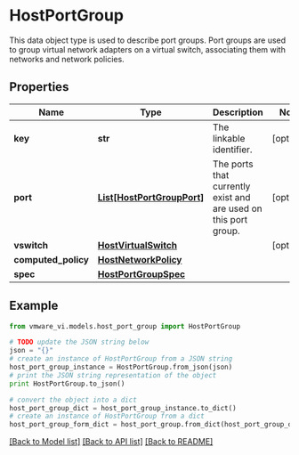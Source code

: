 # HostPortGroup

This data object type is used to describe port groups.  Port groups are used to group virtual network adapters on a virtual switch, associating them with networks and network policies. 

## Properties
Name | Type | Description | Notes
------------ | ------------- | ------------- | -------------
**key** | **str** | The linkable identifier.  | [optional] 
**port** | [**List[HostPortGroupPort]**](HostPortGroupPort.md) | The ports that currently exist and are used on this port group.  | [optional] 
**vswitch** | [**HostVirtualSwitch**](HostVirtualSwitch.md) |  | [optional] 
**computed_policy** | [**HostNetworkPolicy**](HostNetworkPolicy.md) |  | 
**spec** | [**HostPortGroupSpec**](HostPortGroupSpec.md) |  | 

## Example

```python
from vmware_vi.models.host_port_group import HostPortGroup

# TODO update the JSON string below
json = "{}"
# create an instance of HostPortGroup from a JSON string
host_port_group_instance = HostPortGroup.from_json(json)
# print the JSON string representation of the object
print HostPortGroup.to_json()

# convert the object into a dict
host_port_group_dict = host_port_group_instance.to_dict()
# create an instance of HostPortGroup from a dict
host_port_group_form_dict = host_port_group.from_dict(host_port_group_dict)
```
[[Back to Model list]](../README.md#documentation-for-models) [[Back to API list]](../README.md#documentation-for-api-endpoints) [[Back to README]](../README.md)


